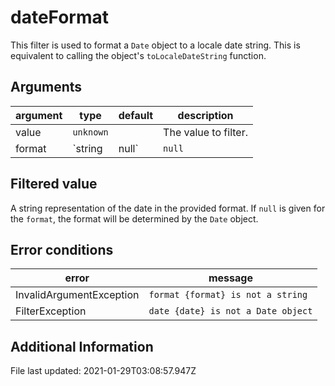 # dateFormat

This filter is used to format a `Date` object to a locale date string.
This is equivalent to calling the object's `toLocaleDateString` function.

## Arguments

argument   | type          | default   | description
---------- | ------------- | --------- | --------------------------------
value      | `unknown`     |           | The value to filter.
format     | `string|null` | `null`    | The locale format to convert to.

## Filtered value

A string representation of the date in the provided format.
If `null` is given for the `format`, the format will be determined by the `Date` object.

## Error conditions

error                    | message
------------------------ | ------------------------------------------------
InvalidArgumentException | `format {format} is not a string`
FilterException          | `date {date} is not a Date object`

## Additional Information

File last updated: 2021-01-29T03:08:57.947Z
